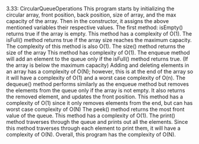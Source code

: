 3.33: CircularQueueOperations
	This program starts by initializing the circular array, front position, back position, size of array, and the max capacity of the array. Then in the constructor, it assigns the above mentioned variables their respective values. 
The first method: isEmpty() returns true if the array is empty. This method has a complexity of O(1). 
The isFull() method returns true if the array size reaches the maximum capacity. The complexity of this method is also O(1). 
The size() method returns the size of the array This method has complexity of O(1).
The enqueue method will add an element to the queue only if the isFull() method returns true. (If the array is below the maximum capacity) Adding and deleting elements in an array has a complexity of O(N); however, this is at the end of the array so it will have a complexity of O(1) and a worst case complexity of O(n). 
The dequeue() method performs similarly as the enqueue method but removes the elements from the queue only if the array is not empty. It also returns the removed element, and updates the front position. This method has a complexity of O(1) since it only removes elements from the end, but can has worst case complexity of O(N) 
The peek() method returns the most front value of the queue. This method has a complexity of O(1).
The print() method traverses through the queue and prints out all the elements. Since this method traverses through each element to print them, it will have a complexity of O(N).
Overall, this program has the complexity of O(N).

